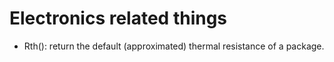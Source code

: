 # Electronics related things

- Rth(): return the default (approximated) thermal resistance of a package.
